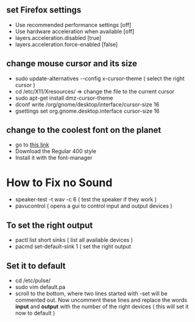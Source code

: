 ## set Firefox settings 
  * Use recommended performance settings [off]
  * Use hardware acceleration when available [off]
  * layers.acceleration.disabled [true]
  * layers.acceleration.force-enabled [false]

## change mouse cursor and its size 
  * sudo update-alternatives --config x-cursor-theme ( select the right cursor )
  * cd /etc/X11/Xresources/ => change the file to the current cursor 
  * sudo apt-get install dmz-cursor-theme
  * dconf write /org/gnome/desktop/interface/cursor-size 16
  * gsettings set org.gnome.desktop.interface cursor-size 16

## change to the coolest font on the planet
  * go to [this link](https://fonts.google.com/noto/specimen/Noto+Sans+Mono?noto.region=Americas&noto.query=United+States) 
  * Download the Regular 400 style
  * Install it with the font-manager

# How to Fix no Sound 
  * speaker-test -t wav -c 6 ( test the speaker if they work )
  * pavucontrol ( opens a gui to control input and output devices )

## To set the right output  
  * pactl list short sinks ( list all available devices )
  * pacmd set-default-sink 1 ( set the right output

## Set it to default 
  * cd /etc/pulse/
  * sudo vim default.pa 
  * scroll to the bottom, where two lines started with -set will be commented out. Now uncomment these lines
    and replace the words **input** and **output** with the number of the right devices ( this will set it now to
    default )
